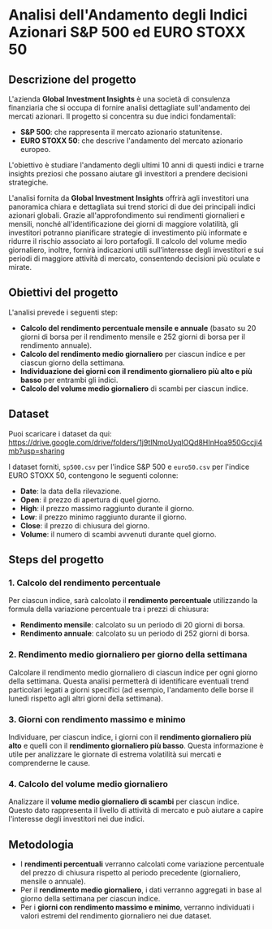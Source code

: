 # Analisi dell'Andamento degli Indici Azionari S&P 500 ed EURO STOXX 50

## Descrizione del progetto

L'azienda **Global Investment Insights** è una società di consulenza finanziaria che si occupa di fornire analisi dettagliate sull'andamento dei mercati azionari. Il progetto si concentra su due indici fondamentali:
- **S&P 500**: che rappresenta il mercato azionario statunitense.
- **EURO STOXX 50**: che descrive l'andamento del mercato azionario europeo.

L'obiettivo è studiare l'andamento degli ultimi 10 anni di questi indici e trarne insights preziosi che possano aiutare gli investitori a prendere decisioni strategiche.

L'analisi fornita da **Global Investment Insights** offrirà agli investitori una panoramica chiara e dettagliata sui trend storici di due dei principali indici azionari globali. Grazie all'approfondimento sui rendimenti giornalieri e mensili, nonché all'identificazione dei giorni di maggiore volatilità, gli investitori potranno pianificare strategie di investimento più informate e ridurre il rischio associato ai loro portafogli. Il calcolo del volume medio giornaliero, inoltre, fornirà indicazioni utili sull’interesse degli investitori e sui periodi di maggiore attività di mercato, consentendo decisioni più oculate e mirate.

## Obiettivi del progetto

L'analisi prevede i seguenti step:
- **Calcolo del rendimento percentuale mensile e annuale** (basato su 20 giorni di borsa per il rendimento mensile e 252 giorni di borsa per il rendimento annuale).
- **Calcolo del rendimento medio giornaliero** per ciascun indice e per ciascun giorno della settimana.
- **Individuazione dei giorni con il rendimento giornaliero più alto e più basso** per entrambi gli indici.
- **Calcolo del volume medio giornaliero** di scambi per ciascun indice.

## Dataset

Puoi scaricare i dataset da qui: https://drive.google.com/drive/folders/1j9tlNmoUyqlOQd8HInHoa950Gccji4mb?usp=sharing 

I dataset forniti, `sp500.csv` per l'indice S&P 500 e `euro50.csv` per l'indice EURO STOXX 50, contengono le seguenti colonne:

- **Date**: la data della rilevazione.
- **Open**: il prezzo di apertura di quel giorno.
- **High**: il prezzo massimo raggiunto durante il giorno.
- **Low**: il prezzo minimo raggiunto durante il giorno.
- **Close**: il prezzo di chiusura del giorno.
- **Volume**: il numero di scambi avvenuti durante quel giorno.

## Steps del progetto

### 1. Calcolo del rendimento percentuale

Per ciascun indice, sarà calcolato il **rendimento percentuale** utilizzando la formula della variazione percentuale tra i prezzi di chiusura:
- **Rendimento mensile**: calcolato su un periodo di 20 giorni di borsa.
- **Rendimento annuale**: calcolato su un periodo di 252 giorni di borsa.

### 2. Rendimento medio giornaliero per giorno della settimana

Calcolare il rendimento medio giornaliero di ciascun indice per ogni giorno della settimana. Questa analisi permetterà di identificare eventuali trend particolari legati a giorni specifici (ad esempio, l'andamento delle borse il lunedì rispetto agli altri giorni della settimana).

### 3. Giorni con rendimento massimo e minimo

Individuare, per ciascun indice, i giorni con il **rendimento giornaliero più alto** e quelli con il **rendimento giornaliero più basso**. Questa informazione è utile per analizzare le giornate di estrema volatilità sui mercati e comprenderne le cause.

### 4. Calcolo del volume medio giornaliero

Analizzare il **volume medio giornaliero di scambi** per ciascun indice. Questo dato rappresenta il livello di attività di mercato e può aiutare a capire l'interesse degli investitori nei due indici.

## Metodologia

- I **rendimenti percentuali** verranno calcolati come variazione percentuale del prezzo di chiusura rispetto al periodo precedente (giornaliero, mensile o annuale).
- Per il **rendimento medio giornaliero**, i dati verranno aggregati in base al giorno della settimana per ciascun indice.
- Per i **giorni con rendimento massimo e minimo**, verranno individuati i valori estremi del rendimento giornaliero nei due dataset.
